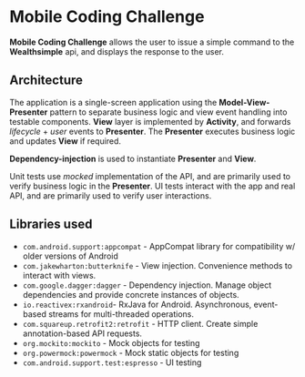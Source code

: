 # Mobile Coding Challenge

**Mobile Coding Challenge** allows the user to issue a simple command to the **Wealthsimple** api, and displays the response to the user.

## Architecture ##

The application is a single-screen application using the **Model-View-Presenter** pattern to separate business logic and view event handling into testable components.
**View** layer is implemented by **Activity**, and forwards *lifecycle* + *user* events to **Presenter**.
The **Presenter** executes business logic and updates **View** if required.

**Dependency-injection** is used to instantiate **Presenter** and **View**.

Unit tests use *mocked* implementation of the API, and are primarily used to verify business logic in the **Presenter**.
UI tests interact with the app and real API, and are primarily used to verify user interactions.

## Libraries used ##

* `com.android.support:appcompat` - AppCompat library for compatibility w/ older versions of Android
* `com.jakewharton:butterknife` - View injection. Convenience methods to interact with views.
* `com.google.dagger:dagger` - Dependency injection. Manage object dependencies and provide concrete instances of objects.
* `io.reactivex:rxandroid`- RxJava for Android. Asynchronous, event-based streams for multi-threaded operations.
* `com.squareup.retrofit2:retrofit` - HTTP client. Create simple annotation-based API requests.
* `org.mockito:mockito` - Mock objects for testing
* `org.powermock:powermock` - Mock static objects for testing
* `com.android.support.test:espresso` - UI testing
